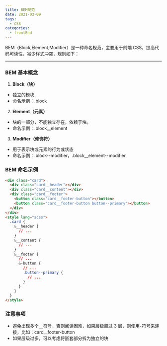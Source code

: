 ```yaml
---
title: BEM规范
date: 2021-03-09
tags:
  - CSS
categories:
  - frontEnd
---
```


BEM（Block,Element,Modifier）是一种命名规范，主要用于前端 CSS，提高代码可读性，减少样式冲突，规则如下：

<!-- more -->

---

### BEM 基本概念

1. **Block（块）**

- 独立的模块
- 命名示例：.block

2. **Element（元素）**

- 块的一部分，不能独立存在，依赖于块。
- 命名示例：.block\_\_element

3. **Modifier（修饰符）**

- 用于表示块或元素的行为或状态
- 命名示例：.block--modifier，.block\_\_element--modifier

### BEM 命名示例

```html
<div class="card">
  <div class="card__header"></div>
  <div class="card__content"></div>
  <div class="card__footer">
    <button class="card__footer-button"></button>
    <button class="card__footer-button button--primary"></button>
  </div>
</div>
<style lang="scss">
  .card {
    &__header {
      // ...
    }
    &__content {
      // ...
    }
    &__footer {
      // ...
      &-button {
        // ...
        .button--primary {
          // ...
        }
      }
    }
  }
</style>
```

### 注意事项

- 避免出现多个`__`符号，否则阅读困难，如果层级超过 3 层，则使用`-`符号来连接，比如：card\_\_footer-button
- 如果层级过多，可以考虑将嵌套部分拆为独立的块
